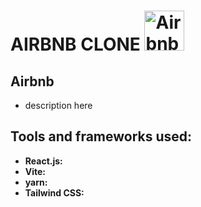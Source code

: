 # AIRBNB CLONE <a href="https://emoji.gg/emoji/4560-airbnb"><img src="https://cdn3.emoji.gg/emojis/4560-airbnb.png" width="64px" height="64px" alt="Airbnb"></a>

## Airbnb 

- description here 

## Tools and frameworks used:

- **React.js:**
- **Vite:**
- **yarn:**
- **Tailwind CSS:**
